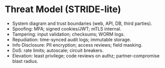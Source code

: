 ﻿# Threat Model (STRIDE-lite)
- System diagram and trust boundaries (web, API, DB, third parties).
- Spoofing: MFA; signed cookies/JWT; mTLS internal.
- Tampering: input validation; checksums; WORM logs.
- Repudiation: time-synced audit logs; immutable storage.
- Info Disclosure: PII encryption; access reviews; field masking.
- DoS: rate limits; autoscale; circuit breakers.
- Elevation: least privilege; code reviews on authz; partner-compromise blast radius.